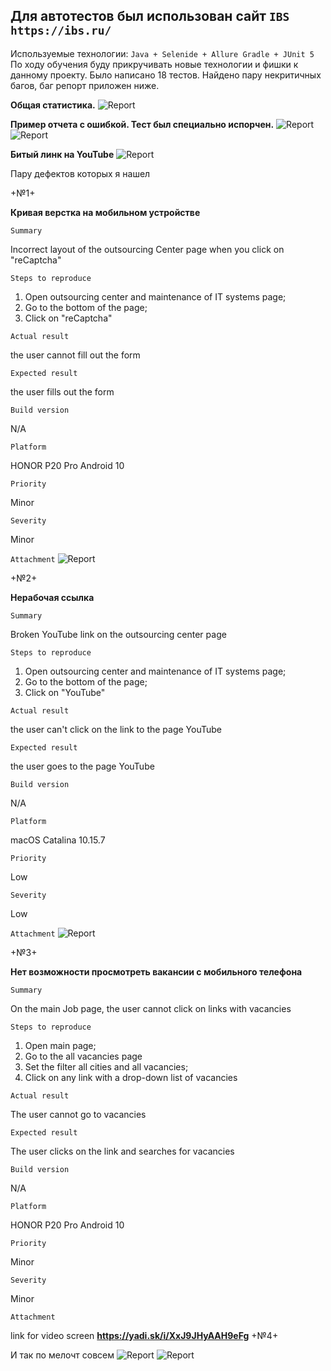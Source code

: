 ## Для автотестов был использован сайт `IBS`  `https://ibs.ru/`

Используемые технологии:
`Java + Selenide + Allure
Gradle + JUnit 5`
По ходу обучения  буду прикручивать новые технологии и фишки к данному проекту.
Было написано 18 тестов.
Найдено пару некритичных багов, баг репорт приложен ниже.

**Общая статистика.**
![Report](src/main/resources/1.png)

**Пример отчета с ошибкой. Тест был специально испорчен.**
![Report](src/main/resources/1_1.png)
![Report](src/main/resources/1_2.png)

**Битый линк на YouTube**
![Report](src/main/resources/2.png)

Пару дефектов которых я нашел 

+№1+

**Кривая верстка на мобильном устройстве**

`Summary`

Incorrect layout of the outsourcing Center page when you click on "reCaptcha"

`Steps to reproduce`
1. Open outsourcing center and maintenance of IT systems page;
2. Go to the bottom of the page;
3. Click on "reCaptcha"

`Actual result`

the user cannot fill out the form

`Expected result`

the user fills out the form

`Build version`

N/A

`Platform`

HONOR P20 Pro Android 10

`Priority`

Minor

`Severity`

Minor

`Attachment`
![Report](src/main/resources/3.jpg)

+№2+

**Нерабочая ссылка**

`Summary`

Broken YouTube link on the outsourcing center page

`Steps to reproduce`
1. Open outsourcing center and maintenance of IT systems page;
2. Go to the bottom of the page;
3. Click on "YouTube"

`Actual result`

the user can't click on the link to the page YouTube

`Expected result`

the user goes to the page YouTube

`Build version`

N/A

`Platform`

macOS Catalina 10.15.7

`Priority`

Low

`Severity`

Low

`Attachment`
![Report](src/main/resources/4.png)

+№3+

**Нет возможности просмотреть вакансии с мобильного телефона**

`Summary`

On the main Job page, the user cannot click on links with vacancies

`Steps to reproduce`

1. Open main page;
1. Go to the all vacancies page
2. Set the filter all cities and all vacancies;
3. Click on any link with a drop-down list of vacancies

`Actual result`

The user cannot go to vacancies

`Expected result`

The user clicks on the link and searches for vacancies

`Build version`

N/A

`Platform`

HONOR P20 Pro Android 10

`Priority`

Minor

`Severity`

Minor

`Attachment`

link for video screen **https://yadi.sk/i/XxJ9JHyAAH9eFg**
+№4+

И так по мелочт совсем
![Report](src/main/resources/6.png)
![Report](src/main/resources/5.jpg)





        